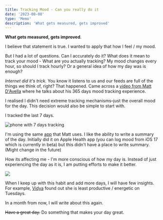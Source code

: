 ```yaml
---
title: Tracking Mood - Can you really do it
date: '2023-08-08'
type: 'Memo'
description: 'What gets measured, gets improved'
---
```


**What gets measured, gets improved**.

I believe that statement is true. I wanted to apply that how I feel / my mood.

But I had a lot of questions. Can I accurately do it? What does it mean to track your mood - What are you actually tracking? My mood changes every hour, so should I track hourly? Or a general idea of how my day was is enough?

*Internet did it's trick.* You know it listens to us and our feeds are full of the things we think of, right? That happened. Came across a [video from Matt D'Avella](https://www.youtube.com/watch?v=TA4-qQ5wEns&pp=ygUObWF0dCBkJ2F2ZWxsYSA%3D) where he talks about his 365 days mood tracking experience.

I realised I didn't need extreme tracking mechanisms–just the overall mood for the day. This decision would also be simple to start with.

I tracked the last 7 days.

![phone with 7 days tracking](https://ik.imagekit.io/aravindballa/website/tracking-8days.jpg?updatedAt=1691509596984)

I'm using the same [app](https://daylio.net/) that Matt uses. I like the ability to write a summary of the day. Initially did it on Apple Health app (you can log mood from iOS 17 which is currently in beta) but this didn't have a place to write summary. (Might change in the future)

How its affecting me - I'm more conscious of how my day is. Instead of just experiencing the day as it is, I am putting efforts to make it better.

![](https://ik.imagekit.io/aravindballa/website/mood-journal.jpg?updatedAt=1691509214294)

When I keep up with this habit and add more days, I will have few insights. For example, [Vidya](https://twitter.com/learnwithvidya/status/1619964161919946754) found out she is least productive / energetic on Tuesdays.

In a month from now, I will write about this again.

~~Have a great day.~~ Do something that makes your day great.

